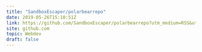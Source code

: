 ```yaml
---
title: "SandboxEscaper/polarbearrepo"
date: 2019-05-26T15:10:51Z
link: https://github.com/SandboxEscaper/polarbearrepo?utm_medium=RSS&utm_source=hune
site: github.com
topic: Webdev
draft: false
---
```

